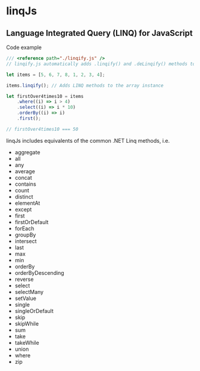 # linqJs
## Language Integrated Query (LINQ) for JavaScript

Code example
```js
/// <reference path="./linqify.js" />
// linqify.js automatically adds .linqify() and .deLinqify() methods to arrays

let items = [5, 6, 7, 8, 1, 2, 3, 4];

items.linqify(); // Adds LINQ methods to the array instance

let firstOver4times10 = items
    .where((i) => i > 4)
    .select((i) => i * 10)
    .orderBy((i) => i)
    .first();

// firstOver4times10 === 50
```

linqJs includes equivalents of the common .NET Linq methods, i.e.
- aggregate
- all
- any
- average
- concat
- contains
- count
- distinct
- elementAt
- except
- first
- firstOrDefault
- forEach
- groupBy
- intersect
- last
- max
- min
- orderBy
- orderByDescending
- reverse
- select
- selectMany
- setValue
- single
- singleOrDefault
- skip
- skipWhile
- sum
- take
- takeWhile
- union
- where
- zip

